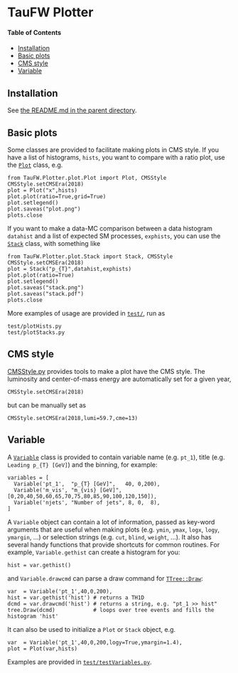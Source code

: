 # TauFW Plotter

#### Table of Contents  
* [Installation](#Installation)<br>
* [Basic plots](#Basic-plots)<br>
* [CMS style](#CMS-style)<br>
* [Variable](#Variable)<br>

## Installation
See [the README.md in the parent directory](../../../#taufw).


## Basic plots
Some classes are provided to facilitate making plots in CMS style.
If you have a list of histograms, `hists`, you want to compare with a ratio plot,
use the [`Plot`](python/plot/Plot.py) class, e.g.
```
from TauFW.Plotter.plot.Plot import Plot, CMSStyle
CMSStyle.setCMSEra(2018)
plot = Plot("x",hists)
plot.plot(ratio=True,grid=True)
plot.setlegend()
plot.saveas("plot.png")
plots.close
```
If you want to make a data-MC comparison between a data histogram `datahist` and
a list of expected SM processes, `exphists`,
you can use the [`Stack`](python/plot/Stack.py) class, with something like
```
from TauFW.Plotter.plot.Stack import Stack, CMSStyle
CMSStyle.setCMSEra(2018)
plot = Stack("p_{T}",datahist,exphists)
plot.plot(ratio=True)
plot.setlegend()
plot.saveas("stack.png")
plot.saveas("stack.pdf")
plots.close
```
More examples of usage are provided in [`test/`](test/), run as
```
test/plotHists.py
test/plotStacks.py
```


## CMS style
[CMSStyle.py](python/plot/CMSStyle.py) provides tools to make a plot have the CMS style.
The luminosity and center-of-mass energy are automatically set for a given year,
```
CMSStyle.setCMSEra(2018)
```
but can be manually set as
```
CMSStyle.setCMSEra(2018,lumi=59.7,cme=13)
```


## Variable
A [`Variable`](python/plot/Variable.py) class is provided to contain variable name (e.g. `pt_1`),
title (e.g. `Leading p_{T} [GeV]`) and the binning, for example:
```
variables = [
  Variable('pt_1',  "p_{T} [GeV]",   40, 0,200),
  Variable('m_vis', "m_{vis} [GeV]", [0,20,40,50,60,65,70,75,80,85,90,100,120,150]),
  Variable('njets', "Number of jets", 8, 0,  8),
]
```
A `Variable` object can contain a lot of information, passed as key-word arguments that are
useful when making plots (e.g. `ymin`, `ymax`, `logx`, `logy`, `ymargin`, ...)
or selection strings (e.g. `cut`, `blind`, `weight`, ...).
It also has several handy functions that provide shortcuts for common routines.
For example, `Variable.gethist` can create a histogram for you:
```
hist = var.gethist()
```
and `Variable.drawcmd` can parse a draw command for [`TTree::Draw`](https://root.cern.ch/doc/master/classTTree.html#a73450649dc6e54b5b94516c468523e45):
```
var  = Variable('pt_1',40,0,200),
hist = var.gethist('hist') # returns a TH1D
dcmd = var.drawcmd('hist') # returns a string, e.g. "pt_1 >> hist"
tree.Draw(dcmd)            # loops over tree events and fills the histogram 'hist'
```
It can also be used to initialize a `Plot` or `Stack` object, e.g.
```
var  = Variable('pt_1',40,0,200,logy=True,ymargin=1.4),
plot = Plot(var,hists)
```
Examples are provided in [`test/testVariables.py`](test/testVariables.py).

